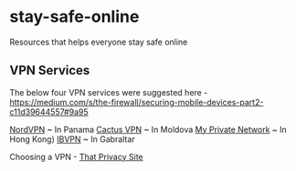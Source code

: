 # stay-safe-online
Resources that helps everyone stay safe online

## VPN Services

The below four VPN services were suggested here - https://medium.com/s/the-firewall/securing-mobile-devices-part2-c11d39644557#9a95

[NordVPN](https://go.nordvpn.net/SHMV) ~ In Panama
[Cactus VPN](http://bit.ly/VPN-Cactus) ~ In Moldova
[My Private Network](http://bit.ly/VPN-MPN) ~ In Hong Kong)
[IBVPN](http://bit.ly/VPN-IB) ~ In Gabraltar

Choosing a VPN - [That Privacy Site](https://thatoneprivacysite.net/choosing-the-best-vpn-for-you/)
